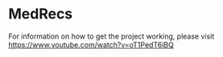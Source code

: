 # MedRecs

For information on how to get the project working, please visit https://www.youtube.com/watch?v=oT1PedT6iBQ
